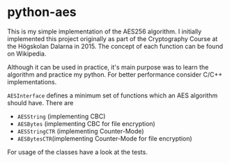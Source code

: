 

# python-aes


This is my simple implementation of the AES256 algorithm. 
I initially implemented this project originally as part of the
Cryptography Course at the Högskolan Dalarna in 2015. 
The concept of each function can be found on Wikipedia.

Although it can be used in practice, it's main purpose was
 to learn the algorithm and practice my python. For better performance
consider C/C++ implementations. 


`AESInterface` defines a minimum set of functions which an AES algorithm should
have. There are 

- `AESString` (implementing CBC)
- `AESBytes` (implementing CBC for file encryption)
- `AESStringCTR` (implementing Counter-Mode)
- `AESBytesCTR`(implementing Counter-Mode for file encryption)

For usage of the classes have a look at the tests.
